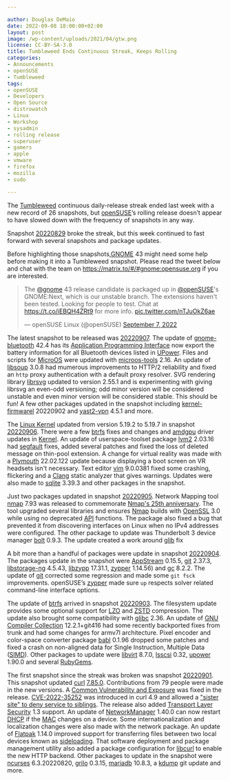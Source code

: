 ```yaml
---

author: Douglas DeMaio
date: 2022-09-08 18:00:00+02:00
layout: post
image: /wp-content/uploads/2021/04/gtw.png
license: CC-BY-SA-3.0
title: Tumbleweed Ends Continuous Streak, Keeps Rolling 
categories:
- Announcements
- openSUSE
- Tumbleweed
tags:
- openSUSE
- Developers
- Open Source
- distrowatch
- Linux
- Workshop
- sysadmin
- rolling release
- superuser
- gamers
- apple
- vmware
- firefox
- mozilla
- sudo

---
```


The [Tumbleweed](https://get.opensuse.org/tumbleweed/) continuous daily-release streak ended last week with a new record of 26 snapshots, but [openSUSE](https://get.opensuse.org/)’s rolling release doesn’t appear to have slowed down with the frequency of snapshots in any way.

Snapshot [20220829](https://lists.opensuse.org/archives/list/factory@lists.opensuse.org/thread/7EMUFLAU26GUSRBO5375FR63YX5R3H5B/) broke the streak, but this week continued to fast forward with several snapshots and package updates.

Before highlighting those snapshots,[GNOME](https://www.gnome.org/) 43 might need some help before making it into a Tumbleweed snapshot. Please read the tweet below and chat with the team on <https://matrix.to/#/#gnome:opensuse.org> if you are interested.

<blockquote class="twitter-tweet"><p lang="en" dir="ltr">The <a href="https://twitter.com/gnome?ref_src=twsrc%5Etfw">@gnome</a> 43 release candidate is packaged up in <a href="https://twitter.com/openSUSE?ref_src=twsrc%5Etfw">@openSUSE</a>&#39;s GNOME:Next, which is our unstable branch. The extensions haven&#39;t been tested. Looking for people to test. Chat at <a href="https://t.co/iEBQH4ZRt9">https://t.co/iEBQH4ZRt9</a> for more info. <a href="https://t.co/nTJuOkZ6ae">pic.twitter.com/nTJuOkZ6ae</a></p>&mdash; openSUSE Linux (@openSUSE) <a href="https://twitter.com/openSUSE/status/1567513985271865344?ref_src=twsrc%5Etfw">September 7, 2022</a></blockquote> <script async src="https://platform.twitter.com/widgets.js" charset="utf-8"></script> 

The latest snapshot to be released was [20220907](https://lists.opensuse.org/archives/list/factory@lists.opensuse.org/thread/EJKDOJQ2HQCKHXRYBXNY24TDVLKWNE5G/). The update of [gnome-bluetooth](https://wiki.gnome.org/Projects/GnomeBluetooth) 42.4 has its  [Application Programming Interface](https://en.wikipedia.org/wiki/API) now export the battery information for all Bluetooth devices listed in [UPower](https://upower.freedesktop.org/). Files and scripts for [MicroOS](https://get.opensuse.org/microos/) were updated with [microos-tools](https://packagehub.suse.com/packages/microos-tools/) 2.16. An update of [libsoup](https://gitlab.gnome.org/GNOME/libsoup.git) 3.0.8 had mumerous improvements to HTTP/2 reliability and fixed an `http` proxy authentication with a default proxy resolver. SVG rendering library [librsvg](https://gitlab.gnome.org/GNOME/librsvg) updated to version 2.55.1 and is experimenting with giving librsvg an even-odd versioning; odd minor version will be considered unstable and even minor version will be considered stable. This should be fun! A few other packages updated in the snapshot including [kernel-firmwarel](https://www.kernel.org/) 20220902 and [yast2-vpn](https://github.com/yast/yast-vpn) 4.5.1 and more.

The [Linux Kernel](https://www.kernel.org/) updated from version 5.19.2 to 5.19.7 in snapshot [20220906](https://lists.opensuse.org/archives/list/factory@lists.opensuse.org/thread/FSWRQZORTARWQWB5L6DGA4RJCZBPHYWF/). There were a few [btrfs](https://btrfs.wiki.kernel.org/index.php/Main_Page) fixes and changes and [amdgpu](https://github.com/radeonopencompute/rock-kernel-driver/) driver updates in [Kernel](https://www.kernel.org/). An update of userspace-toolset package [lvm2](https://sourceware.org/lvm2/) 2.03.16 had [segfault](https://en.wikipedia.org/wiki/Segmentation_fault) fixes, added several patches and  fixed the loss of deleted message on thin-pool extension. A change for virtual reality was made with a [Plymouth](https://www.freedesktop.org/wiki/Software/Plymouth/) 22.02.122 update because displaying a boot screen on VR headsets isn't necessary. Text editor [vim](https://www.vim.org/) 9.0.0381 fixed some crashing, flickering and a [Clang](https://en.wikipedia.org/wiki/Clang) static analyzer that gives warnings. Updates were also made to [sqlite](https://www.sqlite.org/index.html) 3.39.3 and other packages in the snapshot.

Just two packages updated in snapshot [20220905](https://lists.opensuse.org/archives/list/factory@lists.opensuse.org/thread/LCR7HLZW5WQW565NHFVQVAURAJSUQJ32/). Network Mapping tool [nmap](https://nmap.org/) 7.93 was released to commemorate [Nmap's 25th anniversary](https://nmap.org/p51-11.html). The tool upgraded several libraries and ensures [Nmap](https://nmap.org/) builds with [OpenSSL](https://www.openssl.org/) 3.0 while using no deprecated [API](https://en.wikipedia.org/wiki/API) functions. The package also fixed a bug that prevented it from discovering interfaces on Linux when no IPv4 addresses were configured. The other package to update was Thunderbolt 3 device manager [bolt](https://gitlab.freedesktop.org/bolt/bolt) 0.9.3. The update created a work around [glib](https://wiki.gnome.org/Projects/GLib) fix

A bit more than a handful of packages were update in snapshot [20220904](https://lists.opensuse.org/archives/list/factory@lists.opensuse.org/thread/RUJ2PAIXWPV7AZS3U3ZVMLNTH5UKMHY5/). The packages update in the snapshot were [AppStream](https://www.freedesktop.org/wiki/Distributions/AppStream/) 0.15.5, [git](https://github.com/git) 2.37.3, [libstorage-ng](https://github.com/openSUSE/libstorage-ng)  4.5.43, [libzypp](https://github.com/openSUSE/libzypp) 17.31.1, [zypper](https://github.com/openSUSE/zypper) 1.14.56) and [gc](https://www.hboehm.info/gc/) 8.2.2. The update of [git](https://github.com/git) corrected some regression and made some `git fsck` improvements. openSUSE’s [zypper](https://github.com/openSUSE/zypper) made sure `up` respects solver related command-line interface options. 

The update of [btrfs](https://btrfs.wiki.kernel.org/index.php/Main_Page) arrived in snapshot [20220903](https://lists.opensuse.org/archives/list/factory@lists.opensuse.org/thread/NGLGIEHGPWUYWF5WLPNNNFBR5K7Z3DJG/). The filesystem update provides some optional support for [LZO](http://www.oberhumer.com/opensource/lzo/) and [ZSTD](https://github.com/facebook/zstd) compression. The update also brought some compatibility with [glibc](https://www.gnu.org/software/libc/) 2.36. An update of [GNU Compiler Collection](https://gcc.gnu.org/)  12.2.1+git416 had some recently backported fixes from trunk and had some changes for armv7l architecture. Pixel encoder and color-space converter package [babl](https://gegl.org/babl/) 0.1.96 dropped some patches and fixed a crash on non-aligned data for Single Instruction, Multiple Data ([SIMD](https://en.wikipedia.org/wiki/Single_instruction,_multiple_data)). Other packages to update were [libvirt](https://libvirt.org) 8.7.0, [lsscsi](http://sg.danny.cz/scsi/lsscsi.html) 0.32,  [upower](https://upower.freedesktop.org/) 1.90.0 and several [RubyGems](https://rubygems.org/).

The first snapshot since the streak was broken was snapshot [20220901](https://lists.opensuse.org/archives/list/factory@lists.opensuse.org/thread/D7ASEAMXO5K7ALZCB3X53D4HYJFV4KF5/). This snapshot updated [curl](https://curl.se/) [7.85.0](https://youtu.be/I4vYSKjvHGE). Contributions from 79 people were made in the new versions. A [Common Vulnerability and Exposure](https://en.wikipedia.org/wiki/Common_Vulnerabilities_and_Exposures) was fixed in the release. [CVE-2022-35252](https://curl.se/docs/CVE-2022-35252.html) was introduced in curl 4.9 and allowed a ["sister site" to deny service to siblings](https://youtu.be/I4vYSKjvHGE?t=174). The release also added [Transport Layer Security](https://en.wikipedia.org/wiki/Transport_Layer_Security) 1.3 support. An update of [NetworkManager](https://networkmanager.dev/) 1.40.0 can now restart [DHCP](https://en.wikipedia.org/wiki/Dynamic_Host_Configuration_Protocol) if the [MAC](https://en.wikipedia.org/wiki/MAC_address) changes on a device. Some internationalization and localization changes were also made with the network package. An update of [Flatpak](https://flatpak.org/) 1.14.0 improved support for transferring files between two local devices known as [sideloading](https://en.wikipedia.org/wiki/Sideloading). That software deployment and package management utility also added a package configuration for [libcurl](https://curl.se/libcurl/) to enable the new HTTP backend. Other packages to update in the snapshot were [ncurses](https://en.wikipedia.org/wiki/Ncurses) 6.3.20220820, [grilo](https://wiki.gnome.org/Projects/Grilo) 0.3.15, [mariadb](https://mariadb.org/) 10.8.3, a [kdump](https://wiki.archlinux.org/title/Kdump) git update and more.

<meta name="openSUSE, Tumbleweed, Developers, sysadmin, user, Open Source, rolling release, gamers, superuser, distrowatch, hacker, Linux, Kernel, kdump, curl, flapak, dhcp, network, xfce, gnome, gcc, appstream, llvm, nmap, upower" content="HTML,CSS,XML,JavaScript">
